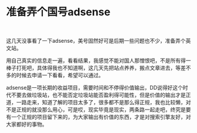 # 准备弄个国号adsense

&nbsp;

这几天没事看了一下adsense，美号固然好可是后期一些问题也不少，准备弄个英文站。

用自己真实的信息走一遍，看看结果，我感觉不能对国人那憎恨吧，不是所有得一棒子打死吧，具体得我也不知道啊，这几天先把站点养养，搬点文章进去，等差不多的时候去申请一下看看，希望可以通过。

adsense是一项长期的收益项目，需要时间和不停得价值输出，DD说得好这个时代不要去做垃圾站，也不能否定垃圾站能否盈利得可能性，但是价值的输出才是正道，一路走来，知道了解的项目太多了，很多都不是那么得正规，我也比较懒，对不是正规的就没那么用心，可是哎，现实毕竟是现实，两条路一起走吧，终究是要有一个正规的项目留下来的，为大家输出有价值的东西，才是对搜索引擎友好，对大家都好的事物。

&nbsp;

&nbsp;

&nbsp;

&nbsp;

&nbsp;

&nbsp;

&nbsp;
